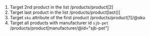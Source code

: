 1. Target 2nd product in the list
/products/product[2]
2. Target last product in the list
/products/product[last()]
3. Target `sku` attribute of the first product
/products/product[1]/@sku
4. Target all products with manufacturer id `sjb-pet`
/products/product[manufacturer/@id="sjb-pet"]